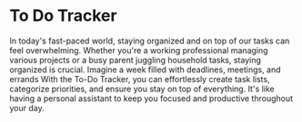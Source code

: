 # To Do Tracker
 In today's fast-paced world, staying organized and on top of our tasks can feel overwhelming. Whether you're a working professional managing various projects or a busy parent juggling household tasks, staying organized is crucial. Imagine a week filled with deadlines, meetings, and errands  With the To-Do Tracker, you can effortlessly create task lists, categorize priorities, and ensure you stay on top of everything. It's like having a personal assistant to keep you focused and productive throughout your day.
